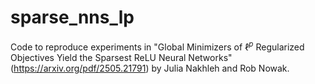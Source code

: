 # sparse_nns_lp
Code to reproduce experiments in "Global Minimizers of $\ell^p$ Regularized Objectives Yield the Sparsest ReLU Neural Networks" (https://arxiv.org/pdf/2505.21791) by Julia Nakhleh and Rob Nowak.
